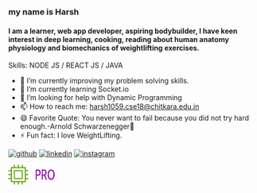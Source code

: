 ### my name is Harsh
#### I am a learner, web app developer, aspiring bodybuilder, I have keen interest in deep learning, cooking, reading about human anatomy physiology and biomechanics of weightlifting exercises.


Skills: NODE JS / REACT JS / JAVA 

- 🔭 I’m currently improving my problem solving skills.  
- 🌱 I’m currently learning Socket.io 
- 🤔 I’m looking for help with Dynamic Programming 
- 📫 How to reach me: harsh1059.cse18@chitkara.edu.in 
- 😄 Favorite Quote: You never want to fail because you did not try hard enough.-Arnold Schwarzenegger💪 
- ⚡ Fun fact: I love WeightLifting. 


[<img src='https://cdn.jsdelivr.net/npm/simple-icons@3.0.1/icons/github.svg' alt='github' height='40'>](https://github.com/https://github.com/erharshbhatia)  [<img src='https://cdn.jsdelivr.net/npm/simple-icons@3.0.1/icons/linkedin.svg' alt='linkedin' height='40'>](https://www.linkedin.com/in/https://www.linkedin.com/in/er-harsh-bhatia//)  [<img src='https://cdn.jsdelivr.net/npm/simple-icons@3.0.1/icons/instagram.svg' alt='instagram' height='40'>](https://www.instagram.com/https://www.instagram.com/harsh_bhatia___//)  

<a href='https://docs.github.com/en/developers'><img src='https://raw.githubusercontent.com/acervenky/animated-github-badges/master/assets/devbadge.gif' width='40' height='40'></a> <a href='https://github.com/pricing'><img src='https://raw.githubusercontent.com/acervenky/animated-github-badges/master/assets/pro.gif' width='40' height='40'></a> 

